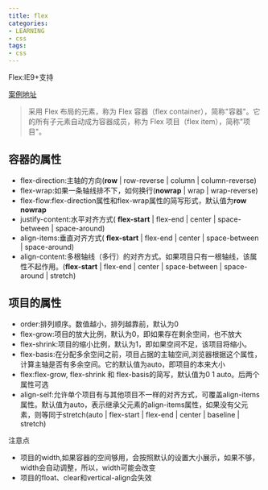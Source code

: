 ```yaml
---
title: flex
categories: 
- LEARNING
- css
tags:
- css
---
```


Flex:IE9+支持

[案例地址](http://static.vgee.cn/static/index.html)


> 采用 Flex 布局的元素，称为 Flex 容器（flex container），简称"容器"。它的所有子元素自动成为容器成员，称为 Flex 项目（flex item），简称"项目"。


## 容器的属性
- flex-direction:主轴的方向(**row** | row-reverse | column | column-reverse)
- flex-wrap:如果一条轴线排不下，如何换行(**nowrap** | wrap | wrap-reverse)
- flex-flow:flex-direction属性和flex-wrap属性的简写形式，默认值为**row nowrap**
- justify-content:水平对齐方式( **flex-start** | flex-end | center | space-between | space-around)
- align-items:垂直对齐方式( **flex-start** | flex-end | center | space-between | space-around)
- align-content:多根轴线（多行）的对齐方式。如果项目只有一根轴线，该属性不起作用。(**flex-start** | flex-end | center | space-between | space-around | stretch)


## 项目的属性
- order:排列顺序。数值越小，排列越靠前，默认为0
- flex-grow:项目的放大比例，默认为0，即如果存在剩余空间，也不放大
- flex-shrink:项目的缩小比例，默认为1，即如果空间不足，该项目将缩小。
- flex-basis:在分配多余空间之前，项目占据的主轴空间,浏览器根据这个属性，计算主轴是否有多余空间。它的默认值为auto，即项目的本来大小
- flex:flex-grow, flex-shrink 和 flex-basis的简写，默认值为0 1 auto。后两个属性可选
- align-self:允许单个项目有与其他项目不一样的对齐方式，可覆盖align-items属性。默认值为auto，表示继承父元素的align-items属性，如果没有父元素，则等同于stretch(auto | flex-start | flex-end | center | baseline | stretch)

注意点
- 项目的width,如果容器的空间够用，会按照默认的设置大小展示，如果不够，width会自动调整，所以，width可能会改变
- 项目的float、clear和vertical-align会失效
